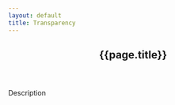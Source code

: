 ```yaml
---
layout: default
title: Transparency
---
```


<!-- One -->
<section id="one" class="main special">
    <div class="container">
        <!-- <span class="image fit primary"><img src="assets/images/pic01.jpg" alt="" /></span> -->
        <div class="content">
            <header class="major">
                <h2>{{page.title}}</h2>
            </header>
            <p>Description</p>
        </div>
    </div>
</section>